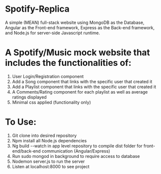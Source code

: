 Spotify-Replica
==============
A simple (MEAN) full-stack website using MongoDB as the Database, Angular as the Front-end framework, Express as the Back-end framework,  and Node.js for server-side Javascript runtime.

A Spotify/Music mock website that includes the functionalities of:
===========
1) User Login/Registration component
2) Add a Song component that links with the specific user that created it
3) Add a Playlist component that links with the specific user that created it
4) A Comments/Rating component for each playlist as well as average ratings displayed
5) Minimal css applied (functionality only)

To Use:
=======
1) Git clone into desired repository
2) Npm install all Node.js dependencies
3) Ng build --watch in app level repository to compile dist folder for front-end/back-end communication (Angular/Express)
4) Run sudo mongod in background to require access to database
5) Nodemon server.js to run the server
6) Listen at localhost:8000 to see project

